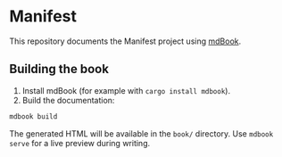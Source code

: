 # Manifest

This repository documents the Manifest project using [mdBook](https://rust-lang.github.io/mdBook/).

## Building the book

1. Install mdBook (for example with `cargo install mdbook`).
2. Build the documentation:

```bash
mdbook build
```

The generated HTML will be available in the `book/` directory. Use `mdbook serve` for a live preview during writing.
